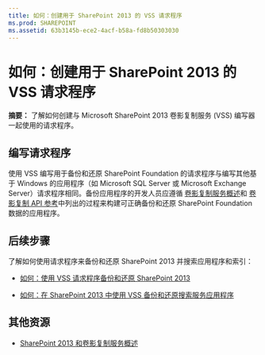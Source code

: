 ```yaml
---
title: 如何：创建用于 SharePoint 2013 的 VSS 请求程序
ms.prod: SHAREPOINT
ms.assetid: 63b3145b-ece2-4acf-b58a-fd8b50303030
---
```



# 如何：创建用于 SharePoint 2013 的 VSS 请求程序
 **摘要：** 了解如何创建与 Microsoft SharePoint 2013 卷影复制服务 (VSS) 编写器一起使用的请求程序。
## 编写请求程序

使用 VSS 编写用于备份和还原 SharePoint Foundation 的请求程序与编写其他基于 Windows 的应用程序（如 Microsoft SQL Server 或 Microsoft Exchange Server）请求程序相同。备份应用程序的开发人员应遵循 [卷影复制服务概述](http://msdn.microsoft.com/zh-cn/library/aa384649%28VS.85%29.aspx)和 [卷影复制 API 参考](http://msdn.microsoft.com/zh-cn/library/aa384648%28VS.85%29.aspx)中列出的过程来构建可正确备份和还原 SharePoint Foundation 数据的应用程序。 
  
    
    

## 后续步骤
<a name="Next"> </a>

了解如何使用请求程序来备份和还原 SharePoint 2013 并搜索应用程序和索引：
  
    
    

-  [如何：使用 VSS 请求程序备份和还原 SharePoint 2013](how-to-back-up-and-restore-sharepoint-2013-using-a-vss-requestor.md)
    
  
-  [如何：在 SharePoint 2013 中使用 VSS 备份和还原搜索服务应用程序](how-to-back-up-and-restore-a-search-service-application-in-sharepoint-2013-using.md)
    
  

## 其他资源
<a name="bk_addresources"> </a>


-  [SharePoint 2013 和卷影复制服务概述](overview-of-sharepoint-2013-and-the-volume-shadow-copy-service.md)
    
  


